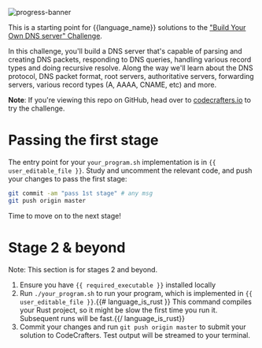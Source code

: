 ![progress-banner](https://codecrafters.io/landing/images/default_progress_banners/dns-server.png)

This is a starting point for {{language_name}} solutions to the
["Build Your Own DNS server" Challenge](https://app.codecrafters.io/courses/dns-server/overview).

In this challenge, you'll build a DNS server that's capable of parsing and creating DNS packets, responding to DNS queries, handling various record types and doing recursive resolve. Along the way we'll learn about the DNS protocol, DNS packet format, root servers, authoritative servers, forwarding servers, various record types (A, AAAA, CNAME, etc) and more.

**Note**: If you're viewing this repo on GitHub, head over to [codecrafters.io](https://codecrafters.io) to try the challenge.

# Passing the first stage

The entry point for your `your_program.sh` implementation is in `{{ user_editable_file }}`. Study and uncomment the relevant code, and
push your changes to pass the first stage:

```sh
git commit -am "pass 1st stage" # any msg
git push origin master
```

Time to move on to the next stage!

# Stage 2 & beyond

Note: This section is for stages 2 and beyond.

1. Ensure you have `{{ required_executable }}` installed locally
1. Run `./your_program.sh` to run your program, which is implemented in
   `{{ user_editable_file }}`.{{# language_is_rust }} This command compiles your
   Rust project, so it might be slow the first time you run it. Subsequent runs
   will be fast.{{/ language_is_rust}}
1. Commit your changes and run `git push origin master` to submit your solution
   to CodeCrafters. Test output will be streamed to your terminal.
